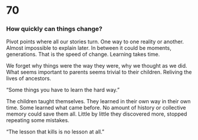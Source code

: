 # 70

### How quickly can things change?

Pivot points where all our stories turn. One way to one reality or another. Almost impossible to explain later. In between it could be moments, generations. That is the speed of change. Learning takes time.

We forget why things were the way they were, why we thought as we did. What seems important to parents seems trivial to their children. Reliving the lives of ancestors. 

“Some things you have to learn the hard way.” 

The children taught themselves. They learned in their own way in their own time. Some learned what came before. No amount of history or collective memory could save them all. Little by little they discovered more, stopped repeating some mistakes. 

“The lesson that kills is no lesson at all.”
